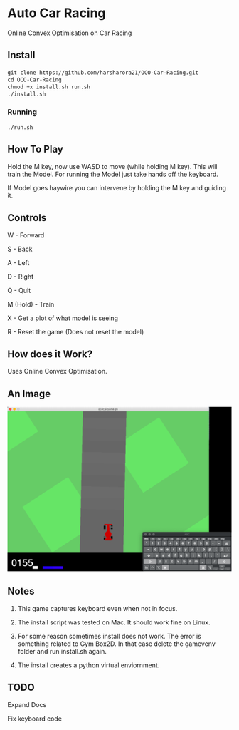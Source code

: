 # Auto Car Racing
Online Convex Optimisation on Car Racing
## Install
```
git clone https://github.com/harsharora21/OCO-Car-Racing.git
cd OCO-Car-Racing
chmod +x install.sh run.sh
./install.sh
```
### Running
```
./run.sh
```
## How To Play
Hold the M key, now use WASD to move (while holding M key). This will train the Model.
For running the Model just take hands off the keyboard.

If Model goes haywire you can intervene by holding the M key and guiding it.

## Controls
W - Forward

S - Back

A - Left

D - Right

Q - Quit

M (Hold) - Train

X - Get a plot of what model is seeing

R - Reset the game (Does not reset the model)

## How does it Work?
Uses Online Convex Optimisation. 

## An Image
![Alt text](GameImage.png?raw=true "Game Image" )

## Notes
1. This game captures keyboard even when not in focus.

2. The install script was tested on Mac. It should work fine on Linux.

3. For some reason sometimes install does not work. The error is something related to Gym Box2D. In that case delete the gamevenv folder and run install.sh again.
4. The install creates a python virtual enviornment.

## TODO
Expand Docs

Fix keyboard code
